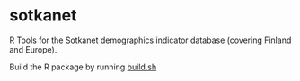 sotkanet
========

R Tools for the Sotkanet demographics indicator database (covering
Finland and Europe).

Build the R package by running [build.sh](build.sh)

